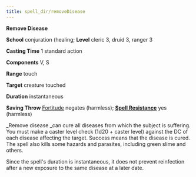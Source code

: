 ```yaml
---
title: spell_dir/removeDisease
---
```

 **Remove Disease**

**School** conjuration (healing; **Level** cleric 3, druid 3, ranger 3

**Casting Time** 1 standard action

**Components** V, S

**Range** touch

**Target** creature touched

**Duration** instantaneous

**Saving Throw** [Fortitude](../combat#_fortitude) negates (harmless); **[Spell Resistance](../glossary#_spell-resistance)** yes (harmless)

_Remove disease _can cure all diseases from which the subject is suffering. You must make a caster level check (1d20 + caster level) against the DC of each disease affecting the target. Success means that the disease is cured. The spell also kills some hazards and parasites, including green slime and others.

Since the spell's duration is instantaneous, it does not prevent reinfection after a new exposure to the same disease at a later date.


